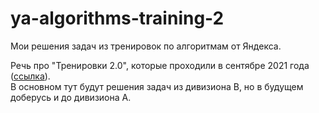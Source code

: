 # ya-algorithms-training-2
Мои решения задач из тренировок по алгоритмам от Яндекса.  

Речь про "Тренировки 2.0", которые проходили в сентябре 2021 года ([ссылка](https://www.google.com)).  
В основном тут будут решения задач из дивизиона B, но в будущем доберусь и до дивизиона А.

